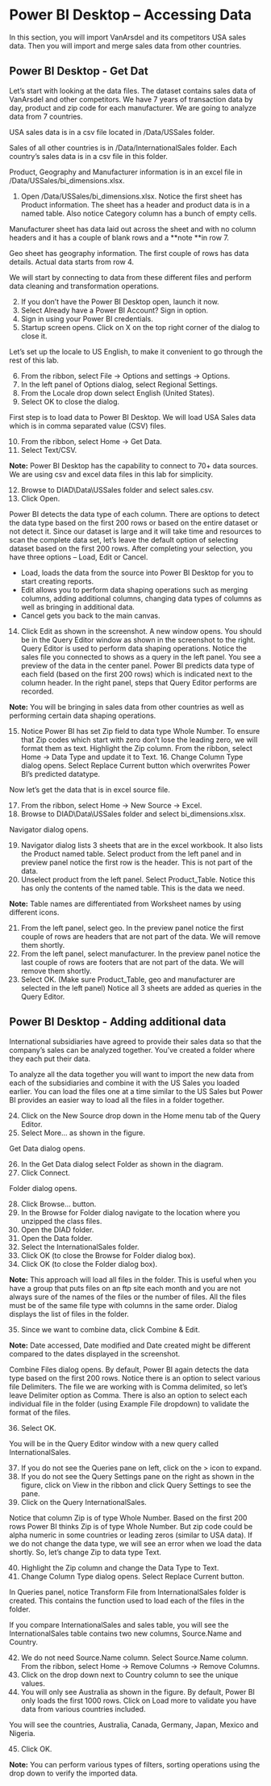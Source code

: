 # Power BI Desktop – Accessing Data

In this section, you will import VanArsdel and its competitors USA sales data. Then you will import and merge sales data from other countries.

## Power BI Desktop - Get Dat

Let’s start with looking at the data files. The dataset contains sales data of VanArsdel and other competitors. We have 7 years of transaction data by day, product and zip code for each manufacturer. We are going to analyze data from 7 countries.

USA sales data is in a csv file located in /Data/USSales folder.

Sales of all other countries is in /Data/InternationalSales folder. Each country’s sales data is in a csv file in this folder.

Product, Geography and Manufacturer information is in an excel file in /Data/USSales/bi_dimensions.xlsx.

1. Open /Data/USSales/bi_dimensions.xlsx. Notice the first sheet has Product information. The sheet has a header and product data is in a named table. Also notice Category column has a bunch of empty cells.

Manufacturer sheet has data laid out across the sheet and with no column headers and it has a couple of blank rows and a **note **in row 7.

Geo sheet has geography information. The first couple of rows has data details. Actual data starts from row 4.

We will start by connecting to data from these different files and perform data cleaning and transformation operations.

2.  If you don’t have the Power BI Desktop open, launch it now.
3.  Select Already have a Power BI Account? Sign in option.
4.  Sign in using your Power BI credentials.
5.  Startup screen opens. Click on X on the top right corner of the dialog to close it.

Let’s set up the locale to US English, to make it convenient to go through the rest of this lab.

6.  From the ribbon, select File -> Options and settings -> Options.
7.  In the left panel of Options dialog, select Regional Settings.
8.  From the Locale drop down select English (United States).
9.  Select OK to close the dialog.

First step is to load data to Power BI Desktop. We will load USA Sales data which is in comma separated value (CSV) files.

10. From the ribbon, select Home -> Get Data.
11. Select Text/CSV.

**Note:** Power BI Desktop has the capability to connect to 70+ data sources. We are using csv and excel data files in this lab for simplicity.

12. Browse to DIAD\Data\USSales folder and select sales.csv.
13. Click Open.

Power BI detects the data type of each column. There are options to detect the data type based on the first 200 rows or based on the entire dataset or not detect it. Since our dataset is large and it will take time and resources to scan the complete data set, let’s leave the default option of selecting dataset based on the first 200 rows. After completing your selection, you have three options – Load, Edit or Cancel.

- Load, loads the data from the source into Power BI Desktop for you to start creating reports.
- Edit allows you to perform data shaping operations such as merging columns, adding additional columns, changing data types of columns as well as bringing in additional data.
- Cancel gets you back to the main canvas.

14. Click Edit as shown in the screenshot. A new window opens. You should be in the Query Editor window as shown in the screenshot to the right. Query Editor is used to perform data shaping operations. Notice the sales file you connected to shows as a query in the left panel. You see a preview of the data in the center panel. Power BI predicts data type of each field (based on the first 200 rows) which is indicated next to the column header. In the right panel, steps that Query Editor performs are recorded.

**Note:** You will be bringing in sales data from other countries as well as performing certain data shaping operations.

15. Notice Power BI has set Zip field to data type Whole Number. To ensure that Zip codes which start with zero don’t lose the leading zero, we will format them as text. Highlight the Zip column. From the ribbon, select Home -> Data Type and update it to Text. 16. Change Column Type dialog opens. Select Replace Current button which overwrites Power BI’s predicted datatype.

Now let’s get the data that is in excel source file.

17. From the ribbon, select Home -> New Source -> Excel.
18. Browse to DIAD\Data\USSales folder and select bi_dimensions.xlsx.

Navigator dialog opens.

19. Navigator dialog lists 3 sheets that are in the excel workbook. It also lists the Product named table. Select product from the left panel and in preview panel notice the first row is the header. This is not part of the data.
20. Unselect product from the left panel. Select Product_Table. Notice this has only the contents of the named table. This is the data we need.

**Note:** Table names are differentiated from Worksheet names by using different icons.

21. From the left panel, select geo. In the preview panel notice the first couple of rows are headers that are not part of the data. We will remove them shortly.
22. From the left panel, select manufacturer. In the preview panel notice the last couple of rows are footers that are not part of the data. We will remove them shortly.
23. Select OK. (Make sure Product_Table, geo and manufacturer are selected in the left panel) Notice all 3 sheets are added as queries in the Query Editor.

## Power BI Desktop - Adding additional data

International subsidiaries have agreed to provide their sales data so that the company’s sales can be analyzed together. You’ve created a folder where they each put their data.

To analyze all the data together you will want to import the new data from each of the subsidiaries and combine it with the US Sales you loaded earlier. You can load the files one at a time similar to the US Sales but Power BI provides an easier way to load all the files in a folder together.

24. Click on the New Source drop down in the Home menu tab of the Query Editor.
25. Select More… as shown in the figure.

Get Data dialog opens.

26. In the Get Data dialog select Folder as shown in the diagram.
27. Click Connect.

Folder dialog opens.

28. Click Browse… button.
29. In the Browse for Folder dialog navigate to the location where you unzipped the class files.
30. Open the DIAD folder.
31. Open the Data folder.
32. Select the InternationalSales folder.
33. Click OK (to close the Browse for Folder dialog box).
34. Click OK (to close the Folder dialog box).

**Note:** This approach will load all files in the folder. This is useful when you have a group that puts files on an ftp site each month and you are not always sure of the names of the files or the number of files. All the files must be of the same file type with columns in the same order. Dialog displays the list of files in the folder.

35. Since we want to combine data, click Combine & Edit.

**Note:** Date accessed, Date modified and Date created might be different compared to the dates displayed in the screenshot.

Combine Files dialog opens. By default, Power BI again detects the data type based on the first 200 rows. Notice there is an option to select various file Delimiters. The file we are working with is Comma delimited, so let’s leave Delimiter option as Comma. There is also an option to select each individual file in the folder (using Example File dropdown) to validate the format of the files.

36. Select OK.

You will be in the Query Editor window with a new query called InternationalSales.

37. If you do not see the Queries pane on left, click on the > icon to expand.
38. If you do not see the Query Settings pane on the right as shown in the figure, click on View in the ribbon and click Query Settings to see the pane.
39. Click on the Query InternationalSales.

Notice that column Zip is of type Whole Number. Based on the first 200 rows Power BI thinks Zip is of type Whole Number. But zip code could be alpha numeric in some countries or leading zeros (similar to USA data). If we do not change the data type, we will see an error when we load the data shortly. So, let’s change Zip to data type Text.

40. Highlight the Zip column and change the Data Type to Text.
41. Change Column Type dialog opens. Select Replace Current button.

In Queries panel, notice Transform File from InternationalSales folder is created. This contains the function used to load each of the files in the folder.

If you compare InternationalSales and sales table, you will see the InternationalSales table contains two new columns, Source.Name and Country.

42. We do not need Source.Name column. Select Source.Name column. From the ribbon, select Home -> Remove Columns -> Remove Columns.
43. Click on the drop down next to Country column to see the unique values.
44. You will only see Australia as shown in the figure. By default, Power BI only loads the first 1000 rows. Click on Load more to validate you have data from various countries included.

You will see the countries, Australia, Canada, Germany, Japan, Mexico and Nigeria.

45. Click OK.

**Note:** You can perform various types of filters, sorting operations using the drop down to verify the imported data.
